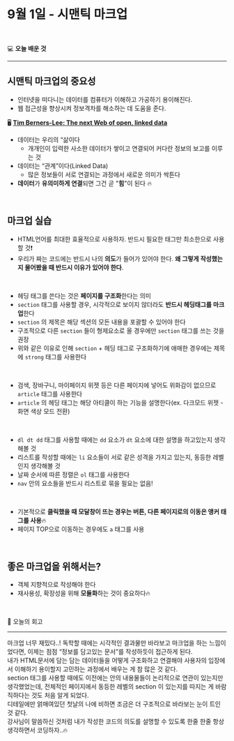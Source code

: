 # 9월 1일 - 시맨틱 마크업

<br>

💻 **오늘 배운 것**

---

## 시맨틱 마크업의 중요성

- 인터넷을 떠다니는 데이터를 컴퓨터가 이해하고 가공하기 용이해진다.
- 웹 접근성을 향상시켜 정보격차를 해소하는 데 도움을 준다.

🖥 **[Tim Berners-Lee: The next Web of open, linked data](https://www.youtube.com/watch?v=OM6XIICm_qo&t=332s)**

- 데이터는 우리의 “삶이다
  - 개개인이 입력한 사소한 데이터가 쌓이고 연결되어 커다란 정보의 보고를 이루는 것
- 데이터는 “관계”이다(Linked Data)
  - 많은 정보들이 서로 연결되는 과정에서 새로운 의미가 싹튼다
- **데이터**가 **유의미하게 연결**되면 그건 곧 "**힘**"이 된다 🔥

<br>

## 마크업 실습

- HTML언어를 최대한 효율적으로 사용하자. 반드시 필요한 태그만 최소한으로 사용할 것❗
- 우리가 짜는 코드에는 반드시 나의 **의도**가 들어가 있어야 한다. **왜 그렇게 작성했는지 물어봤을 때 반드시 이유가 있어야 한다**.

<br>

- 헤딩 태그를 쓴다는 것은 **페이지를 구조화**한다는 의미
- `section` 태그를 사용할 경우, 시각적으로 보이지 않더라도 **반드시 헤딩태그를 마크업**한다
- `section` 의 제목은 해당 섹션의 모든 내용을 포괄할 수 있어야 한다
- 구조적으로 다른 `section` 들이 형제요소로 올 경우에만 `section` 태그를 쓰는 것을 권장
- 위와 같은 이유로 인해 `section` + 헤딩 태그로 구조화하기에 애매한 경우에는 제목에 `strong` 태그를 사용한다

<br>

- 검색, 장바구니, 마이페이지 위젯 등은 다른 페이지에 넣어도 위화감이 없으므로 `article` 태그를 사용한다
- `article` 의 헤딩 태그는 해당 아티클이 하는 기능을 설명한다(ex. 다크모드 위젯 - 화면 색상 모드 전환)

<br>

- `dl dt dd` 태그를 사용할 때에는 `dd` 요소가 `dt` 요소에 대한 설명을 하고있는지 생각해볼 것
- 리스트를 작성할 때에는 `li` 요소들이 서로 같은 성격을 가지고 있는지, 동등한 레벨인지 생각해볼 것
- 날짜 순서에 따른 정렬은 `ol` 태그를 사용한다
- `nav` 안의 요소들을 반드시 리스트로 묶을 필요는 없음!

<br>

- 기본적으로 **클릭했을 때 모달창이 뜨는 경우는 버튼, 다른 페이지로의 이동은 앵커 태그를 사용**🔥
- 페이지 TOP으로 이동하는 경우에도 `a` 태그를 사용

<br>

## 좋은 마크업을 위해서는?

- 객체 지향적으로 작성해야 한다
- 재사용성, 확장성을 위해 **모듈화**하는 것이 중요하다🔥

<br>

📝 오늘의 회고

---

마크업 너무 재밌다..! 독학할 때에는 시각적인 결과물만 바라보고 마크업을 하는 느낌이었다면, 이제는 점점 “정보를 담고있는 문서”를 작성하듯이 접근하게 된다.  
내가 HTML문서에 담는 담는 데이터들을 어떻게 구조화하고 연결해야 사용자의 입장에서 이해하기 용이할지 고민하는 과정에서 배우는 게 참 많은 것 같다.  
section 태그를 사용할 때에도 이전에는 안의 내용물들이 논리적으로 연관이 있는지만 생각했었는데, 전체적인 페이지에서 동등한 레벨의 section 이 있는지를 따지는 게 바람직하다는 것도 처음 알게 되었다.  
디테일에만 얽매여있던 첫날의 나에 비하면 조금은 더 구조적으로 바라보는 눈이 트인 것 같다.  
강사님이 말씀하신 것처럼 내가 작성한 코드의 의도를 설명할 수 있도록 한줄 한줄 항상 생각하면서 코딩하자..🔥
